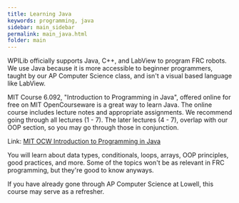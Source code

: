 ```yaml
---
title: Learning Java
keywords: programming, java
sidebar: main_sidebar
permalink: main_java.html
folder: main
---
```


WPILib officially supports Java, C++, and LabView to program FRC robots. We use Java because it is more accessible to beginner programmers, taught by our AP Computer Science class, and isn't a visual based language like LabView.

MIT Course 6.092, "Introduction to Programming in Java", offered online for free on MIT OpenCourseware is a great way to learn Java. The online course includes lecture notes and appropriate assignments. We recommend going through all lectures (1 - 7). The later lectures (4 - 7), overlap with our OOP section, so you may go through those in conjunction.

Link: [MIT OCW Introduction to Programming in Java](https://ocw.mit.edu/courses/electrical-engineering-and-computer-science/6-092-introduction-to-programming-in-java-january-iap-2010/)

You will learn about data types, conditionals, loops, arrays, OOP principles, good practices, and more. Some of the topics won't be as relevant in FRC programming, but they're good to know anyways.

If you have already gone through AP Computer Science at Lowell, this course may serve as a refresher.